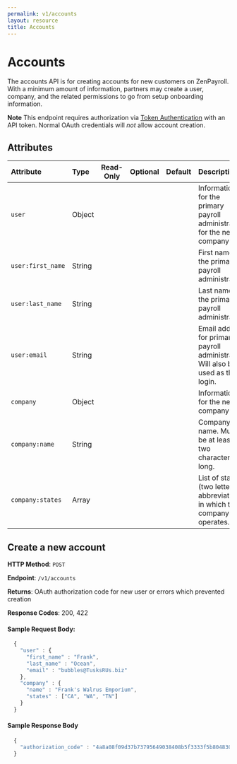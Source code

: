 ```yaml
---
permalink: v1/accounts
layout: resource
title: Accounts
---
```



# Accounts

The accounts API is for creating accounts for new customers on ZenPayroll. With
a minimum amount of information, partners may create a user, company, and the
related permissions to go from setup onboarding information.

**Note** This endpoint requires authorization via [Token Authentication](/v1/examples/authentication#api-token-authentication) with an API token. Normal OAuth credentials will _not_ allow
account creation.

## Attributes

| Attribute                     | Type              | Read-Only | Optional | Default | Description
| :----------                   |:-------------     |:---------:|:--------:|:--------|:-------------
| `user`                        | Object            |           |          |         | Information for the primary payroll administrator for the new company
| `user:first_name`             | String            |           |          |         | First name of the primary payroll administrator
| `user:last_name`              | String            |           |          |         | Last name of the primary payroll administrator
| `user:email`                  | String            |           |          |         | Email address for primary payroll administrator. Will also be used as their login.
| `company`                     | Object            |           |          |         | Information for the new company
| `company:name`                | String            |           |          |         | Company name. Must be at least two characters long.
| `company:states`              | Array             |           |          |         | List of states (two letter abbreviations) in which the company operates.

## Create a new account

**HTTP Method**: `POST`

**Endpoint**: `/v1/accounts`

**Returns**: OAuth authorization code for new user or errors which prevented
             creation

**Response Codes**: 200, 422

#### Sample Request Body:

```javascript
  {
    "user" : {
      "first_name" : "Frank",
      "last_name" : "Ocean",
      "email" : "bubbles@TusksRUs.biz"
    },
    "company" : {
      "name" : "Frank's Walrus Emporium",
      "states" : ["CA", "WA", "TN"]
    }
  }
```

#### Sample Response Body

```javascript
  {
    "authorization_code" : "4a8a08f09d37b73795649038408b5f3333f5b80483094659737b73d90f80a8a4"
  }
```

